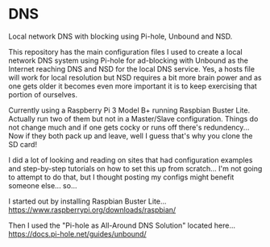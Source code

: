 # DNS
Local network DNS with blocking using Pi-hole, Unbound and NSD.

This repository has the main configuration files I used to create a local network DNS system using Pi-hole for ad-blocking with Unbound as the Internet reaching DNS and NSD for the local DNS service. Yes, a hosts file will work for local resolution but NSD requires a bit more brain power and as one gets older it becomes even more important it is to keep exercising that portion of ourselves.

Currently using a Raspberry Pi 3 Model B+ running Raspbian Buster Lite. Actually run two of them but not in a Master/Slave configuration. Things do not change much and if one gets cocky or runs off there's redundency... Now if they both pack up and leave, well I guess that's why you clone the SD card!

I did a lot of looking and reading on sites that had configuration examples and step-by-step tutorials on how to set this up from scratch... I'm not going to attempt to do that, but I thought posting my configs might benefit someone else... so...

I started out by installing Raspbian Buster Lite... https://www.raspberrypi.org/downloads/raspbian/

Then I used the "Pi-hole as All-Around DNS Solution" located here... https://docs.pi-hole.net/guides/unbound/

